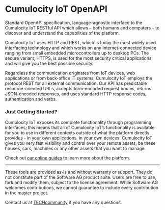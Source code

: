 # Cumulocity IoT OpenAPI

Standard OpenAPI specification, language-agnostic interface to the Cumulocity IoT RESTful API which allows – both humans and computers – to discover and understand the capabilities of the platform.

Cumulocity IoT uses HTTP and REST, which is today the most widely used interfacing technology and which works on any Internet-connected device ranging from small embedded microcontrollers up to desktop PCs. The secure variant, HTTPS, is used for the most security critical applications and will give you the best possible security.

Regardless the communication originates from IoT devices, web applications or from back-office IT systems, Cumulocity IoT employs the protocol REST for all external communication. Our API has predictable resource-oriented URLs, accepts form-encoded request bodies, returns JSON-encoded responses, and uses standard HTTP response codes, authentication and verbs.

### Just Getting Started?

Cumulocity IoT exposes its complete functionality through programming interfaces; this means that all of Cumulocity IoT’s functionality is available for you to use in different contexts outside of what the platform directly provides - in your own applications, in your own devices. Cumulocity IoT gives you very fast visibility and control over your remote assets, be these houses, cars, machines or any other assets that you want to manage.

Check out <a href="https://cumulocity.com/guides/concepts/introduction/" target="_new">our online guides</a> to learn more about the platform.

______________________
These tools are provided as-is and without warranty or support. They do not constitute part of the Software AG product suite. Users are free to use, fork and modify them, subject to the license agreement. While Software AG welcomes contributions, we cannot guarantee to include every contribution in the master project.

Contact us at [TECHcommunity](mailto:technologycommunity@softwareag.com?subject=Github/SoftwareAG) if you have any questions.
